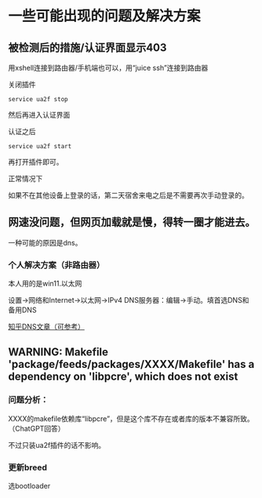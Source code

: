 # 一些可能出现的问题及解决方案

## 被检测后的措施/认证界面显示403

用xshell连接到路由器/手机端也可以，用“juice ssh”连接到路由器

关闭插件

```
service ua2f stop
```

然后再进入认证界面

认证之后

```
service ua2f start
```

再打开插件即可。

正常情况下

如果不在其他设备上登录的话，第二天宿舍来电之后是不需要再次手动登录的。



## 网速没问题，但网页加载就是慢，得转一圈才能进去。

一种可能的原因是dns。

### 个人解决方案（非路由器）

本人用的是win11.以太网

设置→网络和Internet→以太网→IPv4 DNS服务器：编辑→手动。填首选DNS和备用DNS

[知乎DNS文章（可参考）](https://zhuanlan.zhihu.com/p/428555366)



## WARNING: Makefile 'package/feeds/packages/XXXX/Makefile' has a dependency on 'libpcre', which does not exist

### 问题分析：

XXXX的makefile依赖库“libpcre”，但是这个库不存在或者库的版本不兼容所致。（ChatGPT回答）

不过只装ua2f插件的话不影响。



### 更新breed

选bootloader
